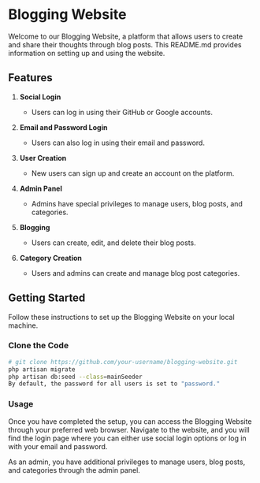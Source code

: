 # Blogging Website

Welcome to our Blogging Website, a platform that allows users to create and share their thoughts through blog posts. This README.md provides information on setting up and using the website.

## Features

1. **Social Login**
   - Users can log in using their GitHub or Google accounts.

2. **Email and Password Login**
   - Users can also log in using their email and password.

3. **User Creation**
   - New users can sign up and create an account on the platform.

4. **Admin Panel**
   - Admins have special privileges to manage users, blog posts, and categories.

5. **Blogging**
   - Users can create, edit, and delete their blog posts.

6. **Category Creation**
   - Users and admins can create and manage blog post categories.

## Getting Started

Follow these instructions to set up the Blogging Website on your local machine.

### Clone the Code

```bash
# git clone https://github.com/your-username/blogging-website.git
php artisan migrate
php artisan db:seed --class=mainSeeder
By default, the password for all users is set to "password."
```
### Usage
Once you have completed the setup, you can access the Blogging Website through your preferred web browser. Navigate to the website, and you will find the login page where you can either use social login options or log in with your email and password.

As an admin, you have additional privileges to manage users, blog posts, and categories through the admin panel.
